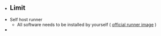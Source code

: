 - ## Limit
- Self host runner
	- All software needs to be installed by yourself ( [official runner image](https://github.com/actions/runner-images/blob/main/images/macos/macos-12-Readme.md) )
-